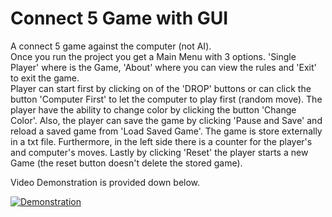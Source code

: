 # Connect 5 Game with GUI

A connect 5 game against the computer (not AI). </br>
Once you run the project you get a Main Menu with 3 options. 'Single Player' where is the Game, 'About' where you can view the rules and 'Exit' to exit the game.</br>
Player can start first by clicking on of the 'DROP' buttons or can click the button 'Computer First' to let the computer to play first (random move).
The player have the ability to change color by clicking the button 'Change Color'. Also, the player can save the game by clicking 'Pause and Save' and reload a saved game from 'Load Saved Game'. The game is store externally in a txt file. Furthermore, in the left side there is a counter for the player's and computer's moves. Lastly by clicking 'Reset' the player starts a new Game (the reset button doesn't delete the stored game).

Video Demonstration is provided down below. </br>

[![Demonstration](https://img.youtube.com/vi/RpubomrhB6A/0.jpg)](https://www.youtube.com/embed/RpubomrhB6A) </br>
